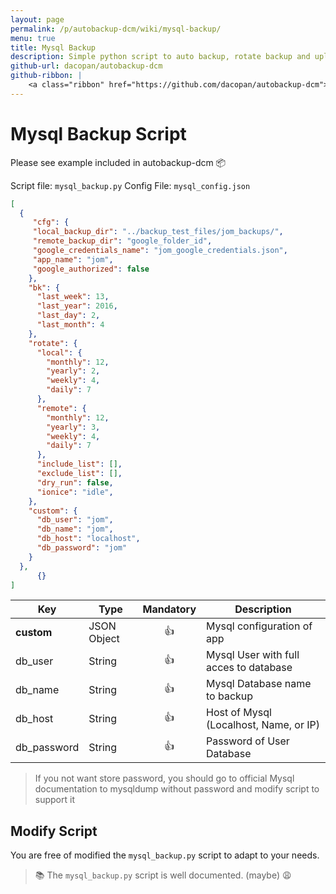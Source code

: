 ```yaml
---
layout: page
permalink: /p/autobackup-dcm/wiki/mysql-backup/
menu: true
title: Mysql Backup
description: Simple python script to auto backup, rotate backup and upload to google drive.
github-url: dacopan/autobackup-dcm
github-ribbon: |    
    <a class="ribbon" href="https://github.com/dacopan/autobackup-dcm"><img style="position: absolute; top: 0; right: 0; border: 0;" src="https://camo.githubusercontent.com/652c5b9acfaddf3a9c326fa6bde407b87f7be0f4/68747470733a2f2f73332e616d617a6f6e6177732e636f6d2f6769746875622f726962626f6e732f666f726b6d655f72696768745f6f72616e67655f6666373630302e706e67" alt="Fork me on GitHub" data-canonical-src="https://s3.amazonaws.com/github/ribbons/forkme_right_orange_ff7600.png"></a>
---
```


# Mysql Backup Script
Please see example included in autobackup-dcm :package:

Script file: `mysql_backup.py`
Config File: `mysql_config.json`

 

```json
[
  {
	 "cfg": {
     "local_backup_dir": "../backup_test_files/jom_backups/",
     "remote_backup_dir": "google_folder_id",
     "google_credentials_name": "jom_google_credentials.json",
     "app_name": "jom",
     "google_authorized": false
    },
    "bk": {
      "last_week": 13,
      "last_year": 2016,
      "last_day": 2,
      "last_month": 4
    },
    "rotate": {
      "local": {
        "monthly": 12,
        "yearly": 2,
        "weekly": 4,
        "daily": 7
      },
      "remote": {
        "monthly": 12,
        "yearly": 3,
        "weekly": 4,
        "daily": 7
      },
      "include_list": [],
      "exclude_list": [],
      "dry_run": false,
      "ionice": "idle",      
    },    
    "custom": {
      "db_user": "jom",
      "db_name": "jom",
      "db_host": "localhost",
      "db_password": "jom"
    }
  },
	  {}
]
```

Key | Type |Mandatory| Description
--- |---|:---:|---
**custom** |JSON Object|:+1:| Mysql configuration of app
db_user|String|:+1:| Mysql User with full acces to database
db_name|String|:+1:| Mysql Database name to backup
db_host|String|:+1:| Host of Mysql (Localhost, Name, or IP)
db_password|String|:+1:| Password of User Database

> If you not want store password, you should go to official Mysql documentation to mysqldump without password and modify script to support it

## Modify Script

You are free of modified the `mysql_backup.py` script to adapt to your needs.

> :books: The `mysql_backup.py` script is well documented. (maybe) :weary: